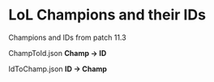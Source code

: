 # LoL Champions and their IDs

Champions and IDs from patch 11.3

ChampToId.json **Champ -> ID**

IdToChamp.json **ID -> Champ**
